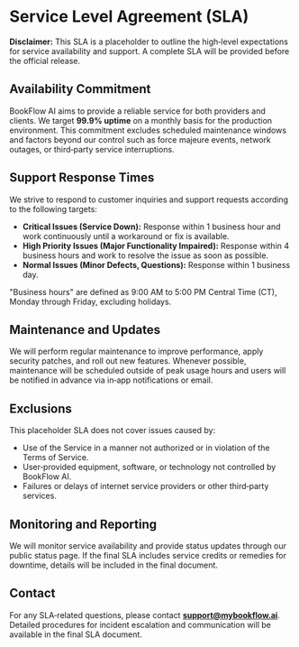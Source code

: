 # Service Level Agreement (SLA)

**Disclaimer:** This SLA is a placeholder to outline the high‑level expectations for service availability and support. A complete SLA will be provided before the official release.

## Availability Commitment

BookFlow AI aims to provide a reliable service for both providers and clients. We target **99.9% uptime** on a monthly basis for the production environment. This commitment excludes scheduled maintenance windows and factors beyond our control such as force majeure events, network outages, or third‑party service interruptions.

## Support Response Times

We strive to respond to customer inquiries and support requests according to the following targets:

- **Critical Issues (Service Down):** Response within 1 business hour and work continuously until a workaround or fix is available.
- **High Priority Issues (Major Functionality Impaired):** Response within 4 business hours and work to resolve the issue as soon as possible.
- **Normal Issues (Minor Defects, Questions):** Response within 1 business day.

"Business hours" are defined as 9:00 AM to 5:00 PM Central Time (CT), Monday through Friday, excluding holidays.

## Maintenance and Updates

We will perform regular maintenance to improve performance, apply security patches, and roll out new features. Whenever possible, maintenance will be scheduled outside of peak usage hours and users will be notified in advance via in‑app notifications or email.

## Exclusions

This placeholder SLA does not cover issues caused by:

- Use of the Service in a manner not authorized or in violation of the Terms of Service.
- User‑provided equipment, software, or technology not controlled by BookFlow AI.
- Failures or delays of internet service providers or other third‑party services.

## Monitoring and Reporting

We will monitor service availability and provide status updates through our public status page. If the final SLA includes service credits or remedies for downtime, details will be included in the final document.

## Contact

For any SLA‑related questions, please contact **support@mybookflow.ai**. Detailed procedures for incident escalation and communication will be available in the final SLA document.
